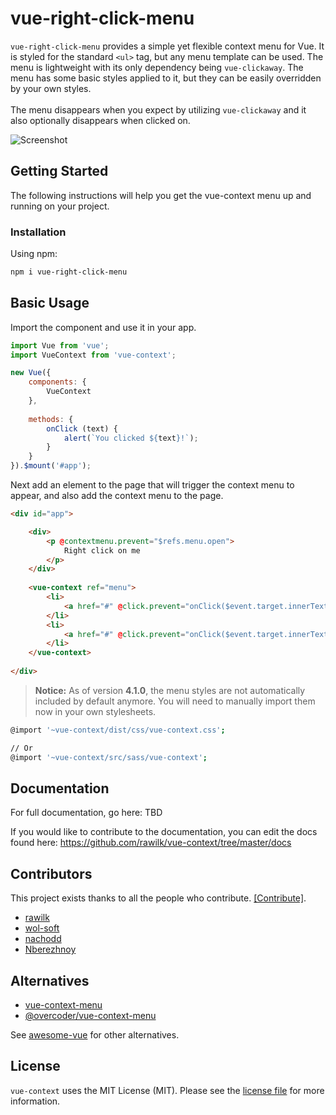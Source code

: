 # vue-right-click-menu

`vue-right-click-menu` provides a simple yet flexible context menu for Vue. It is styled for the standard `<ul>` tag, but any menu template can be used.
The menu is lightweight with its only dependency being `vue-clickaway`. The menu has some basic styles applied to it, but they can be easily 
overridden by your own styles.
<br><br>
The menu disappears when you expect by utilizing `vue-clickaway` and it also optionally disappears when clicked on.

![Screenshot](docs/images/screenshot.jpg)

## Getting Started

The following instructions will help you get the vue-context menu up and running on
your project.

### Installation

Using npm:
```bash
npm i vue-right-click-menu
```

## Basic Usage

Import the component and use it in your app.

```js
import Vue from 'vue';
import VueContext from 'vue-context';

new Vue({
    components: {
        VueContext
    },
    
    methods: {
        onClick (text) {
            alert(`You clicked ${text}!`);
        }
    }
}).$mount('#app');
```

Next add an element to the page that will trigger the context menu to appear, and also add the context menu to the page.

```html
<div id="app">

    <div>
        <p @contextmenu.prevent="$refs.menu.open">
            Right click on me
        </p>    
    </div>
    
    <vue-context ref="menu">
        <li>
            <a href="#" @click.prevent="onClick($event.target.innerText)">Option 1</a>
        </li>
        <li>
            <a href="#" @click.prevent="onClick($event.target.innerText)">Option 2</a>
        </li>
    </vue-context>
    
</div>
```

> **Notice:** As of version **4.1.0**, the menu styles are not automatically included by default anymore.
> You will need to manually import them now in your own stylesheets.

```bash
@import '~vue-context/dist/css/vue-context.css';

// Or
@import '~vue-context/src/sass/vue-context';
```

## Documentation

For full documentation, go here: TBD

If you would like to contribute to the documentation, you can edit the docs found here: https://github.com/rawilk/vue-context/tree/master/docs

## Contributors

This project exists thanks to all the people who contribute. [[Contribute]](CONTRIBUTING.md).

- [rawilk](https://github.com/rawilk)
- [wol-soft](https://github.com/wol-soft)
- [nachodd](https://github.com/nachodd)
- [Nberezhnoy](https://github.com/Nberezhnoy)

## Alternatives

- [vue-context-menu](https://github.com/vmaimone/vue-context-menu)
- [@overcoder/vue-context-menu](https://github.com/MicroDroid/vue-context-menu)

See [awesome-vue](https://github.com/vuejs/awesome-vue#context-menu) for other alternatives.

## License

`vue-context` uses the MIT License (MIT). Please see the [license file](https://github.com/rawilk/vue-context/blob/master/LICENSE) for more information.
